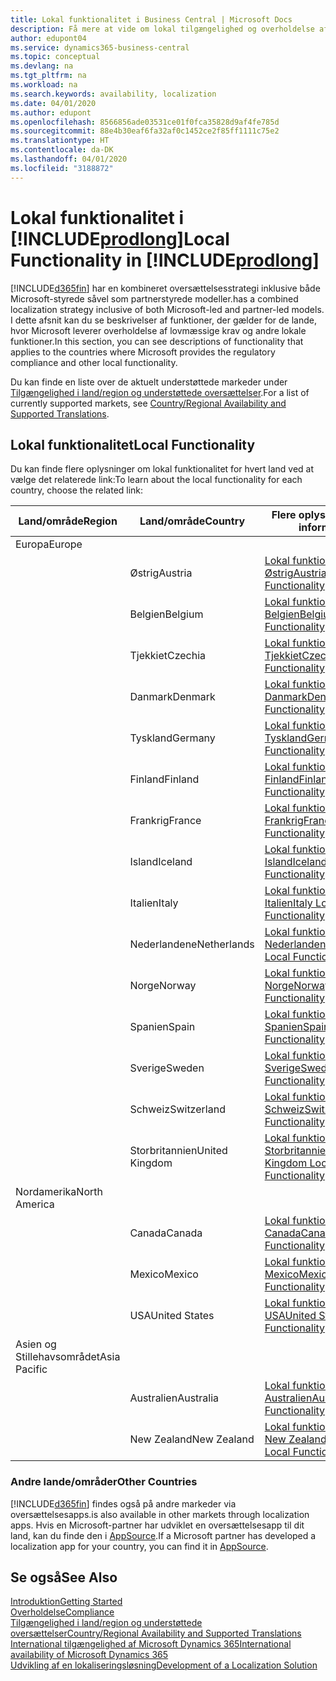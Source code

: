 ```yaml
---
title: Lokal funktionalitet i Business Central | Microsoft Docs
description: Få mere at vide om lokal tilgængelighed og overholdelse af lovmæssige krav for Dynamics 365 Business Central.
author: edupont04
ms.service: dynamics365-business-central
ms.topic: conceptual
ms.devlang: na
ms.tgt_pltfrm: na
ms.workload: na
ms.search.keywords: availability, localization
ms.date: 04/01/2020
ms.author: edupont
ms.openlocfilehash: 8566856ade03531ce01f0fca35828d9af4fe785d
ms.sourcegitcommit: 88e4b30eaf6fa32af0c1452ce2f85ff1111c75e2
ms.translationtype: HT
ms.contentlocale: da-DK
ms.lasthandoff: 04/01/2020
ms.locfileid: "3188872"
---
```

# <a name="local-functionality-in-prodlong"></a><span data-ttu-id="5ced4-103">Lokal funktionalitet i [!INCLUDE[prodlong](includes/prodlong.md)]</span><span class="sxs-lookup"><span data-stu-id="5ced4-103">Local Functionality in [!INCLUDE[prodlong](includes/prodlong.md)]</span></span>

[!INCLUDE[d365fin](includes/d365fin_md.md)] <span data-ttu-id="5ced4-104">har en kombineret oversættelsesstrategi inklusive både Microsoft-styrede såvel som partnerstyrede modeller.</span><span class="sxs-lookup"><span data-stu-id="5ced4-104">has a combined localization strategy inclusive of both Microsoft-led and partner-led models.</span></span> <span data-ttu-id="5ced4-105">I dette afsnit kan du se beskrivelser af funktioner, der gælder for de lande, hvor Microsoft leverer overholdelse af lovmæssige krav og andre lokale funktioner.</span><span class="sxs-lookup"><span data-stu-id="5ced4-105">In this section, you can see descriptions of functionality that applies to the countries where Microsoft provides the regulatory compliance and other local functionality.</span></span>  

<span data-ttu-id="5ced4-106">Du kan finde en liste over de aktuelt understøttede markeder under [Tilgængelighed i land/region og understøttede oversættelser](/dynamics365/business-central/dev-itpro/compliance/apptest-countries-and-translations?toc=/dynamics365/business-central/toc.json).</span><span class="sxs-lookup"><span data-stu-id="5ced4-106">For a list of currently supported markets, see [Country/Regional Availability and Supported Translations](/dynamics365/business-central/dev-itpro/compliance/apptest-countries-and-translations?toc=/dynamics365/business-central/toc.json).</span></span>  

## <a name="local-functionality"></a><span data-ttu-id="5ced4-107">Lokal funktionalitet</span><span class="sxs-lookup"><span data-stu-id="5ced4-107">Local Functionality</span></span>

<span data-ttu-id="5ced4-108">Du kan finde flere oplysninger om lokal funktionalitet for hvert land ved at vælge det relaterede link:</span><span class="sxs-lookup"><span data-stu-id="5ced4-108">To learn about the local functionality for each country, choose the related link:</span></span>

| <span data-ttu-id="5ced4-109">Land/område</span><span class="sxs-lookup"><span data-stu-id="5ced4-109">Region</span></span> | <span data-ttu-id="5ced4-110">Land/område</span><span class="sxs-lookup"><span data-stu-id="5ced4-110">Country</span></span> | <span data-ttu-id="5ced4-111">Flere oplysninger</span><span class="sxs-lookup"><span data-stu-id="5ced4-111">More information</span></span> |
| --- | --- |--- |
| <span data-ttu-id="5ced4-112">Europa</span><span class="sxs-lookup"><span data-stu-id="5ced4-112">Europe</span></span> |  | |
|        | <span data-ttu-id="5ced4-113">Østrig</span><span class="sxs-lookup"><span data-stu-id="5ced4-113">Austria</span></span> | [<span data-ttu-id="5ced4-114">Lokal funktionalitet for Østrig</span><span class="sxs-lookup"><span data-stu-id="5ced4-114">Austria Local Functionality</span></span>](localfunctionality/austria/austria-local-functionality.md) |
|        | <span data-ttu-id="5ced4-115">Belgien</span><span class="sxs-lookup"><span data-stu-id="5ced4-115">Belgium</span></span> | [<span data-ttu-id="5ced4-116">Lokal funktionalitet for Belgien</span><span class="sxs-lookup"><span data-stu-id="5ced4-116">Belgium Local Functionality</span></span>](localfunctionality/belgium/belgium-local-functionality.md) |
|        | <span data-ttu-id="5ced4-117">Tjekkiet</span><span class="sxs-lookup"><span data-stu-id="5ced4-117">Czechia</span></span> | [<span data-ttu-id="5ced4-118">Lokal funktionalitet for Tjekkiet</span><span class="sxs-lookup"><span data-stu-id="5ced4-118">Czech Local Functionality</span></span>](localfunctionality/czech/czech-local-functionality.md) |
|        | <span data-ttu-id="5ced4-119">Danmark</span><span class="sxs-lookup"><span data-stu-id="5ced4-119">Denmark</span></span> | [<span data-ttu-id="5ced4-120">Lokal funktionalitet for Danmark</span><span class="sxs-lookup"><span data-stu-id="5ced4-120">Denmark Local Functionality</span></span>](localfunctionality/denmark/denmark-local-functionality.md) |
|        | <span data-ttu-id="5ced4-121">Tyskland</span><span class="sxs-lookup"><span data-stu-id="5ced4-121">Germany</span></span> | [<span data-ttu-id="5ced4-122">Lokal funktionalitet for Tyskland</span><span class="sxs-lookup"><span data-stu-id="5ced4-122">Germany Local Functionality</span></span>](localfunctionality/germany/germany-local-functionality.md) |
|        | <span data-ttu-id="5ced4-123">Finland</span><span class="sxs-lookup"><span data-stu-id="5ced4-123">Finland</span></span> | [<span data-ttu-id="5ced4-124">Lokal funktionalitet for Finland</span><span class="sxs-lookup"><span data-stu-id="5ced4-124">Finland Local Functionality</span></span>](localfunctionality/finland/finland-local-functionality.md) |
|        | <span data-ttu-id="5ced4-125">Frankrig</span><span class="sxs-lookup"><span data-stu-id="5ced4-125">France</span></span> | [<span data-ttu-id="5ced4-126">Lokal funktionalitet for Frankrig</span><span class="sxs-lookup"><span data-stu-id="5ced4-126">France Local Functionality</span></span>](localfunctionality/france/france-local-functionality.md) |
|        | <span data-ttu-id="5ced4-127">Island</span><span class="sxs-lookup"><span data-stu-id="5ced4-127">Iceland</span></span> | [<span data-ttu-id="5ced4-128">Lokal funktionalitet for Island</span><span class="sxs-lookup"><span data-stu-id="5ced4-128">Iceland Local Functionality</span></span>](localfunctionality/iceland/iceland-local-functionality.md) |
|        | <span data-ttu-id="5ced4-129">Italien</span><span class="sxs-lookup"><span data-stu-id="5ced4-129">Italy</span></span> | [<span data-ttu-id="5ced4-130">Lokal funktionalitet for Italien</span><span class="sxs-lookup"><span data-stu-id="5ced4-130">Italy Local Functionality</span></span>](localfunctionality/italy/italy-local-functionality.md) |
|        | <span data-ttu-id="5ced4-131">Nederlandene</span><span class="sxs-lookup"><span data-stu-id="5ced4-131">Netherlands</span></span> | [<span data-ttu-id="5ced4-132">Lokal funktionalitet for Nederlandene</span><span class="sxs-lookup"><span data-stu-id="5ced4-132">Netherlands Local Functionality</span></span>](localfunctionality/netherlands/netherlands-local-functionality.md) |
|        | <span data-ttu-id="5ced4-133">Norge</span><span class="sxs-lookup"><span data-stu-id="5ced4-133">Norway</span></span> | [<span data-ttu-id="5ced4-134">Lokal funktionalitet for Norge</span><span class="sxs-lookup"><span data-stu-id="5ced4-134">Norway Local Functionality</span></span>](localfunctionality/norway/norway-local-functionality.md) |
|        | <span data-ttu-id="5ced4-135">Spanien</span><span class="sxs-lookup"><span data-stu-id="5ced4-135">Spain</span></span> | [<span data-ttu-id="5ced4-136">Lokal funktionalitet for Spanien</span><span class="sxs-lookup"><span data-stu-id="5ced4-136">Spain Local Functionality</span></span>](localfunctionality/spain/spain-local-functionality.md) |
|        | <span data-ttu-id="5ced4-137">Sverige</span><span class="sxs-lookup"><span data-stu-id="5ced4-137">Sweden</span></span> | [<span data-ttu-id="5ced4-138">Lokal funktionalitet for Sverige</span><span class="sxs-lookup"><span data-stu-id="5ced4-138">Sweden Local Functionality</span></span>](localfunctionality/sweden/sweden-local-functionality.md) |
|        | <span data-ttu-id="5ced4-139">Schweiz</span><span class="sxs-lookup"><span data-stu-id="5ced4-139">Switzerland</span></span> | [<span data-ttu-id="5ced4-140">Lokal funktionalitet for Schweiz</span><span class="sxs-lookup"><span data-stu-id="5ced4-140">Switzerland Local Functionality</span></span>](localfunctionality/switzerland/switzerland-local-functionality.md) |
|        | <span data-ttu-id="5ced4-141">Storbritannien</span><span class="sxs-lookup"><span data-stu-id="5ced4-141">United Kingdom</span></span> | [<span data-ttu-id="5ced4-142">Lokal funktionalitet for Storbritannien</span><span class="sxs-lookup"><span data-stu-id="5ced4-142">United Kingdom Local Functionality</span></span>](localfunctionality/unitedkingdom/united-kingdom-local-functionality.md) |
| <span data-ttu-id="5ced4-143">Nordamerika</span><span class="sxs-lookup"><span data-stu-id="5ced4-143">North America</span></span> |       |  |
|        | <span data-ttu-id="5ced4-144">Canada</span><span class="sxs-lookup"><span data-stu-id="5ced4-144">Canada</span></span>|[<span data-ttu-id="5ced4-145">Lokal funktionalitet for Canada</span><span class="sxs-lookup"><span data-stu-id="5ced4-145">Canada Local Functionality</span></span>](localfunctionality/canada/canada-local-functionality.md) |
|        | <span data-ttu-id="5ced4-146">Mexico</span><span class="sxs-lookup"><span data-stu-id="5ced4-146">Mexico</span></span> | [<span data-ttu-id="5ced4-147">Lokal funktionalitet for Mexico</span><span class="sxs-lookup"><span data-stu-id="5ced4-147">Mexico Local Functionality</span></span>](localfunctionality/mexico/mexico-local-functionality.md) |
|        | <span data-ttu-id="5ced4-148">USA</span><span class="sxs-lookup"><span data-stu-id="5ced4-148">United States</span></span>|[<span data-ttu-id="5ced4-149">Lokal funktionalitet for USA</span><span class="sxs-lookup"><span data-stu-id="5ced4-149">United States Local Functionality</span></span>](localfunctionality/unitedstates/united-states-local-functionality.md) |
| <span data-ttu-id="5ced4-150">Asien og Stillehavsområdet</span><span class="sxs-lookup"><span data-stu-id="5ced4-150">Asia Pacific</span></span> |       |  |
|        | <span data-ttu-id="5ced4-151">Australien</span><span class="sxs-lookup"><span data-stu-id="5ced4-151">Australia</span></span> | [<span data-ttu-id="5ced4-152">Lokal funktionalitet for Australien</span><span class="sxs-lookup"><span data-stu-id="5ced4-152">Australia Local Functionality</span></span>](localfunctionality/australia/australia-local-functionality.md) |
|        | <span data-ttu-id="5ced4-153">New Zealand</span><span class="sxs-lookup"><span data-stu-id="5ced4-153">New Zealand</span></span> | [<span data-ttu-id="5ced4-154">Lokal funktionalitet for New Zealand</span><span class="sxs-lookup"><span data-stu-id="5ced4-154">New Zealand Local Functionality</span></span>](localfunctionality/newzealand/new-zealand-local-functionality.md) |

### <a name="other-countries"></a><span data-ttu-id="5ced4-155">Andre lande/områder</span><span class="sxs-lookup"><span data-stu-id="5ced4-155">Other Countries</span></span>
[!INCLUDE[d365fin](includes/d365fin_md.md)] <span data-ttu-id="5ced4-156">findes også på andre markeder via oversættelsesapps.</span><span class="sxs-lookup"><span data-stu-id="5ced4-156">is also available in other markets through localization apps.</span></span> <span data-ttu-id="5ced4-157">Hvis en Microsoft-partner har udviklet en oversættelsesapp til dit land, kan du finde den i [AppSource](https://appsource.microsoft.com/product/dynamics-365-business-central/).</span><span class="sxs-lookup"><span data-stu-id="5ced4-157">If a Microsoft partner has developed a localization app for your country, you can find it in [AppSource](https://appsource.microsoft.com/product/dynamics-365-business-central/).</span></span>

## <a name="see-also"></a><span data-ttu-id="5ced4-158">Se også</span><span class="sxs-lookup"><span data-stu-id="5ced4-158">See Also</span></span>
[<span data-ttu-id="5ced4-159">Introduktion</span><span class="sxs-lookup"><span data-stu-id="5ced4-159">Getting Started</span></span>](product-get-started.md)  
[<span data-ttu-id="5ced4-160">Overholdelse</span><span class="sxs-lookup"><span data-stu-id="5ced4-160">Compliance</span></span>](compliance/compliance-overview.md)  
[<span data-ttu-id="5ced4-161">Tilgængelighed i land/region og understøttede oversættelser</span><span class="sxs-lookup"><span data-stu-id="5ced4-161">Country/Regional Availability and Supported Translations</span></span>](/dynamics365/business-central/dev-itpro/compliance/apptest-countries-and-translations?toc=/dynamics365/business-central/toc.json)  
[<span data-ttu-id="5ced4-162">International tilgængelighed af Microsoft Dynamics 365</span><span class="sxs-lookup"><span data-stu-id="5ced4-162">International availability of Microsoft Dynamics 365</span></span>](/dynamics365/get-started/availability)  
[<span data-ttu-id="5ced4-163">Udvikling af en lokaliseringsløsning</span><span class="sxs-lookup"><span data-stu-id="5ced4-163">Development of a Localization Solution</span></span>](/dynamics365/business-central/dev-itpro/developer/readiness/readiness-develop-localization)  
